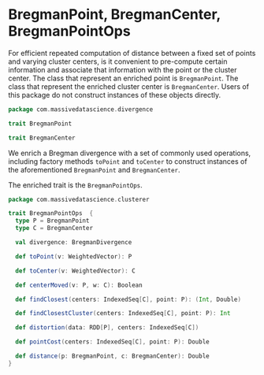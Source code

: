 # BregmanPoint, BregmanCenter, BregmanPointOps

For efficient repeated computation of distance between a fixed set of points and varying cluster centers, is it convenient to pre-compute certain information and associate that information with the point or the cluster center. The class that represent an enriched point is `BregmanPoint`. The class that represent the enriched cluster center is `BregmanCenter`. Users of this package do not construct instances of these objects directly.

```scala
package com.massivedatascience.divergence

trait BregmanPoint

trait BregmanCenter
```

We enrich a Bregman divergence with a set of commonly used operations, including factory methods `toPoint` and `toCenter` to construct instances of the aforementioned `BregmanPoint` and `BregmanCenter`.

The enriched trait is the `BregmanPointOps`.

```scala
package com.massivedatascience.clusterer

trait BregmanPointOps  {
  type P = BregmanPoint
  type C = BregmanCenter

  val divergence: BregmanDivergence

  def toPoint(v: WeightedVector): P

  def toCenter(v: WeightedVector): C

  def centerMoved(v: P, w: C): Boolean

  def findClosest(centers: IndexedSeq[C], point: P): (Int, Double)

  def findClosestCluster(centers: IndexedSeq[C], point: P): Int

  def distortion(data: RDD[P], centers: IndexedSeq[C])

  def pointCost(centers: IndexedSeq[C], point: P): Double

  def distance(p: BregmanPoint, c: BregmanCenter): Double
}
```
